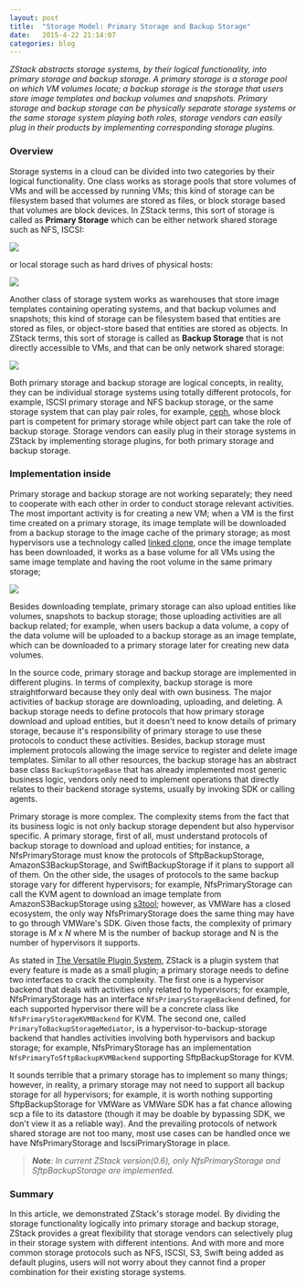 ```yaml
---
layout: post
title:  "Storage Model: Primary Storage and Backup Storage"
date:   2015-4-22 21:14:07
categories: blog
---
```


*ZStack abstracts storage systems, by their logical functionality, into primary storage and backup storage. A primary storage is a storage
pool on which VM volumes locate; a backup storage is the storage that users store image templates and backup volumes and
snapshots. Primary storage and backup storage can be physically separate storage systems or the same storage system playing both roles, storage
vendors can easily plug in their products by implementing corresponding storage plugins.*

### Overview

Storage systems in a cloud can be divided into two categories by their logical functionality. One class works as storage pools
that store volumes of VMs and will be accessed by running VMs; this kind of storage can be filesystem based that
volumes are stored as files, or block storage based that volumes are block devices. In ZStack terms,
this sort of storage is called as **Primary Storage** which can be either network shared storage such as NFS, ISCSI: 

<img src="../../images/blogs/scalability/storage1.png" class="center-img img-responsive">

or local storage such as hard drives of physical hosts:

<img src="../../images/blogs/scalability/storage2.png" class="center-img img-responsive">

Another class of storage system works as warehouses that store image templates containing operating systems, and that backup
volumes and snapshots; this kind of storage can be filesystem based that entities are stored as files,
or object-store based that entities are stored as objects. In ZStack terms, this sort of storage is called as **Backup Storage** that
is not directly accessible to VMs, and that can be only network shared storage:

<img src="../../images/blogs/scalability/storage3.png" class="center-img img-responsive">

Both primary storage and backup storage are logical concepts, in reality, they can be individual storage systems using totally
different protocols, for example, ISCSI primary storage and NFS backup storage, or the same storage system that can play pair roles,
for example, [ceph](http://ceph.com/), whose block part is competent for primary storage while object part can take the role of backup storage. 
Storage vendors can easily plug in their storage systems in ZStack by implementing storage plugins, for both primary storage and backup storage.

### Implementation inside

Primary storage and backup storage are not working separately; they need to cooperate with each other in order to conduct storage
relevant activities. The most important activity is for creating a new VM; when a VM is the first time created on a primary storage, its
image template will be downloaded from a backup storage to the image cache of the primary storage; as most hypervisors use a technology
called [linked clone](https://www.vmware.com/support/ws55/doc/ws_clone_overview.html), once the image template has been downloaded,
it works as a base volume for all VMs using the same image template and having the root volume in the same primary storage;

<img src="../../images/blogs/scalability/storage4.png" class="center-img img-responsive">

Besides downloading template, primary storage can also upload entities like volumes, snapshots to backup storage; those
uploading activities are all backup related; for example, when users backup a data volume, a copy of the data volume will be uploaded
to a backup storage as an image template, which can be downloaded to a primary storage later for creating new data volumes.

In the source code, primary storage and backup storage are implemented in different plugins. In terms of complexity, backup storage
is more straightforward because they only deal with own business. The major activities of backup storage are downloading, uploading, and deleting.
A backup storage needs to define protocols that how primary storage download and upload entities, but it doesn't need to know details of
primary storage, because it's responsibility of primary storage to use these protocols to conduct these activities. Besides, backup storage must
implement protocols allowing the image service to register and delete image templates. Similar to all other resources, the backup storage has an abstract base
class `BackupStorageBase` that has already implemented most generic business logic, vendors only need to implement operations that directly relates to
their backend storage systems, usually by invoking SDK or calling agents.

Primary storage is more complex. The complexity stems from the fact that its business logic is not only backup storage dependent but also hypervisor
specific. A primary storage, first of all, must understand protocols of backup storage to download and upload entities; for instance, a NfsPrimaryStorage
must know the protocols of SftpBackupStorage, AmazonS3BackupStorage, and SwiftBackupStorage if it plans to support all of them. On the other side, the usages
of protocols to the same backup storage vary for different hypervisors; for example, NfsPrimaryStorage can call the KVM agent to download an image
template from AmazonS3BackupStorage using [s3tool](http://s3tools.org/s3cmd); however, as VMWare has a closed ecosystem, the only way NfsPrimaryStorage does
the same thing may have to go through VMWare's SDK. Given those facts, the complexity of primary storage is *M x N* where M is the number of backup storage
and N is the number of hypervisors it supports.

As stated in [The Versatile Plugin System](plugin.html), ZStack is a plugin system that every feature is made as a small plugin; a primary storage
needs to define two interfaces to crack the complexity. The first one is a hypervisor backend that deals with activities only related to hypervisors;
for example, NfsPrimaryStorage has an interface `NfsPrimaryStorageBackend` defined, for each supported hypervisor there will be a concrete class like
`NfsPrimaryStorageKVMBackend` for KVM. The second one, called `PrimaryToBackupStorageMediator`, is a hypervisor-to-backup-storage backend that handles activities
involving both hypervisors and backup storage; for example, NfsPrimaryStorage has an implementation `NfsPrimaryToSftpBackupKVMBackend` supporting SftpBackupStorage for KVM.

It sounds terrible that a primary storage has to implement so many things; however, in reality, a primary storage may not need
to support all backup storage for all hypervisors; for example, it is worth nothing supporting SftpBackupStorage for VMWare as VMWare SDK
has a fat chance allowing scp a file to its datastore (though it may be doable by bypassing SDK, we don't view it as a reliable way). And the
prevailing protocols of network shared storage are not too many, most use cases can be handled once we have NfsPrimaryStorage and IscsiPrimaryStorage
in place.

>***Note**: In current ZStack version(0.6), only NfsPrimaryStorage and SftpBackupStorage are implemented.*


### Summary

In this article, we demonstrated ZStack's storage model. By dividing the storage functionality logically into primary storage and
backup storage, ZStack provides a great flexibility that storage vendors can selectively plug in their storage system with different intentions. 
And with more and more common storage protocols such as NFS, ISCSI, S3, Swift being added as default plugins, users will not worry
about they cannot find a proper combination for their existing storage systems.




